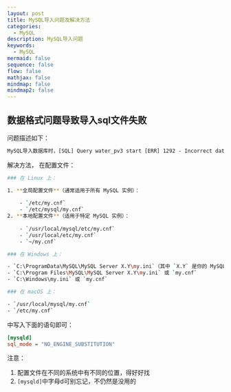 ```yaml
---
layout: post
title: MySQL导入问题及解决方法
categories:
  - MySQL
description: MySQL导入问题
keywords:
  - MySQL
mermaid: false
sequence: false
flow: false
mathjax: false
mindmap: false
mindmap2: false
---
```

## 数据格式问题导致导入sql文件失败

问题描述如下：

```txt
MySQL导入数据库时，[SQL] Query water_pv3 start [ERR] 1292 - Incorrect date value: '0000-00-00' for column 'DATE_I' at row 1 [ERR] 是什么原因
```

解决方法， 在配置文件：
```bash
### 在 Linux 上：

1. **全局配置文件**（通常适用于所有 MySQL 实例）：
    
    - `/etc/my.cnf`
    - `/etc/mysql/my.cnf`
2. **本地配置文件**（适用于特定 MySQL 实例）：
    
    - `/usr/local/mysql/etc/my.cnf`
    - `/usr/local/etc/my.cnf`
    - `~/my.cnf`

### 在 Windows 上：

- `C:\ProgramData\MySQL\MySQL Server X.Y\my.ini`（其中 `X.Y` 是你的 MySQL 版本号）
- `C:\Program Files\MySQL\MySQL Server X.Y\my.ini` 或 `my.cnf`
- `C:\Windows\my.ini` 或 `my.cnf`

### 在 macOS 上：

- `/usr/local/mysql/my.cnf`
- `/etc/my.cnf`
```

中写入下面的语句即可：

```ini
[mysqld]
sql_mode = "NO_ENGINE_SUBSTITUTION"
```

注意：

1. 配置文件在不同的系统中有不同的位置，得好好找
2. `[mysqld]`中字母d可别忘记，不仍然是没用的